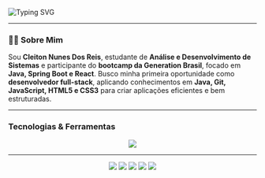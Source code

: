 ![Typing SVG](https://readme-typing-svg.herokuapp.com/?color=ff8600&size=35&center=true&vCenter=true&width=1000&lines=HELLO,+MY+NAME+is+CLEITON+REIS+;I'm+20+years+old;I+From+Brasil,+SP;I+Study+Development+Web;Be+Welcome!+:%29)

---

### 👨‍💻 Sobre Mim

Sou **Cleiton Nunes Dos Reis**, estudante de **Análise e Desenvolvimento de Sistemas** e participante do **bootcamp da Generation Brasil**, focado em **Java, Spring Boot e React**. Busco minha primeira oportunidade como **desenvolvedor full-stack**, aplicando conhecimentos em **Java, Git, JavaScript, HTML5 e CSS3** para criar aplicações eficientes e bem estruturadas.

---

### Tecnologias & Ferramentas
<div align="center">
  <a href="https://skillicons.dev">
    <img src="https://skillicons.dev/icons?i=html,css,js,react,nodejs,java,spring,mysql,git,github,vscode,figma&perline=10" />
  </a>
</div>

---

<div align="center">
  <a href="https://www.linkedin.com/in/cleitonreisbr/"><img src="https://img.shields.io/badge/-LinkedIn-%230077B5?style=for-the-badge&logo=linkedin&logoColor=white"></a>
  <a href="mailto:cleitonreis.dev@gmail.com"><img src="https://img.shields.io/badge/Gmail-D14836?style=for-the-badge&logo=gmail&logoColor=white"></a>
  <a href="https://www.instagram.com/junin_dev/"><img src="https://img.shields.io/badge/-Instagram-%23E4405F?style=for-the-badge&logo=instagram&logoColor=white"></a>
  <a href="https://x.com/junin_dev"><img src="https://img.shields.io/badge/-Twitter-%231DA1F2?style=for-the-badge&logo=twitter&logoColor=white"></a>
  <a href="https://discord.gg/HyupjRqD"><img src="https://img.shields.io/badge/-Discord-%235865F2?style=for-the-badge&logo=discord&logoColor=white"></a>
</div>
